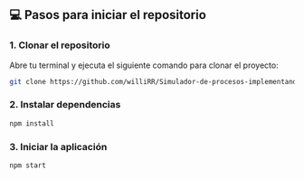 

## 💻 Pasos para iniciar el repositorio

### 1. Clonar el repositorio

Abre tu terminal y ejecuta el siguiente comando para clonar el proyecto:

```bash
git clone https://github.com/williRR/Simulador-de-procesos-implementando-Algoritmos-de-Planificaci-n.git

```
### 2. Instalar dependencias
```bash
npm install

```

### 3. Iniciar la aplicación
```bash
npm start




```
